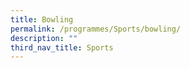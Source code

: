 ```yaml
---
title: Bowling
permalink: /programmes/Sports/bowling/
description: ""
third_nav_title: Sports
---
```

